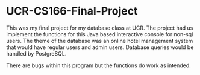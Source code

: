 # UCR-CS166-Final-Project
This was my final project for my database class at UCR. The project had us implement the functions for this Java based interactive console for non-sql users. The theme of the database was an online hotel management system that would have regular users and admin users. Database queries would be handled by PostgreSQL.

There are bugs within this program but the functions do work as intended.
